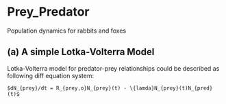 # Prey_Predator
Population dynamics for rabbits and foxes

## (a) A simple Lotka-Volterra Model

Lotka-Volterra model for predator-prey relationships could be described as following diff equation system:

```
$dN_{prey}/dt = R_{prey,o}N_{prey}(t) - \{lamda}N_{prey}(t)N_{pred}(t)$
```
